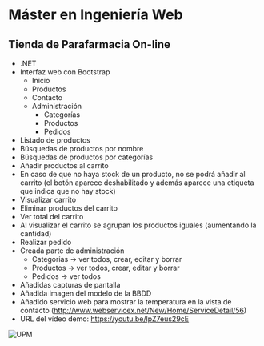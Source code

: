 # Máster en Ingeniería Web 
## Tienda de Parafarmacia On-line
- .NET
- Interfaz web con Bootstrap
   - Inicio
   - Productos
   - Contacto
   - Administración
      - Categorías
      - Productos
      - Pedidos
- Listado de productos
- Búsquedas de productos por nombre
- Búsquedas de productos por categorías
- Añadir productos al carrito
- En caso de que no haya stock de un producto, no se podrá añadir al carrito (el botón aparece deshabilitado y además aparece una etiqueta que indica que no hay stock)
- Visualizar carrito
- Eliminar productos del carrito
- Ver total del carrito
- Al visualizar el carrito se agrupan los productos iguales (aumentando la cantidad)
- Realizar pedido
- Creada parte de administración
   - Categorias -> ver todos, crear, editar y borrar
   - Productos -> ver todos, crear, editar y borrar
   - Pedidos -> ver todos
- Añadidas capturas de pantalla
- Añadida imagen del modelo de la BBDD
- Añadido servicio web para mostrar la temperatura en la vista de contacto (http://www.webservicex.net/New/Home/ServiceDetail/56)
- URL del vídeo demo: https://youtu.be/lpZ7eus29cE

![UPM](http://www.upm.es/estaticos/imagenes/comunes/universidad_politecnica_logoI.png) 
